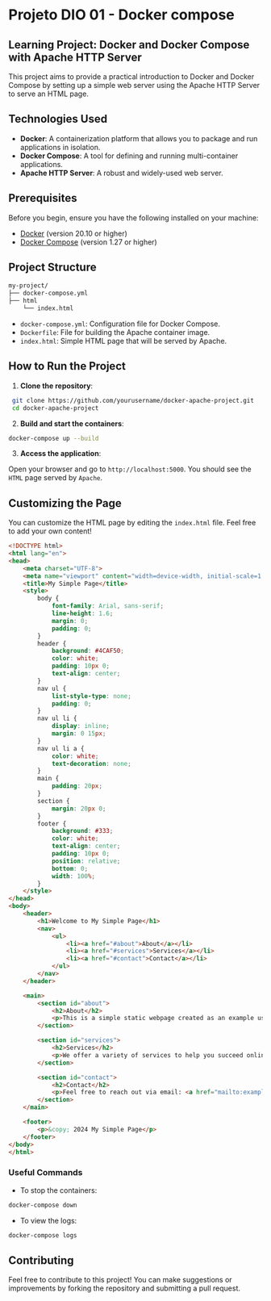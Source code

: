 # Projeto DIO 01 - Docker compose
## Learning Project: Docker and Docker Compose with Apache HTTP Server

This project aims to provide a practical introduction to Docker and Docker Compose by setting up a simple web server using the Apache HTTP Server to serve an HTML page.

## Technologies Used

- **Docker**: A containerization platform that allows you to package and run applications in isolation.
- **Docker Compose**: A tool for defining and running multi-container applications.
- **Apache HTTP Server**: A robust and widely-used web server.

## Prerequisites

Before you begin, ensure you have the following installed on your machine:

- [Docker](https://www.docker.com/get-started) (version 20.10 or higher)
- [Docker Compose](https://docs.docker.com/compose/install/) (version 1.27 or higher)

## Project Structure

```bash
my-project/
├── docker-compose.yml
├── html
    └── index.html
```

- `docker-compose.yml`: Configuration file for Docker Compose.
- `Dockerfile`: File for building the Apache container image.
- `index.html`: Simple HTML page that will be served by Apache.

## How to Run the Project

1. **Clone the repository**:

  ```bash
   git clone https://github.com/yourusername/docker-apache-project.git
   cd docker-apache-project
  ```

2. **Build and start the containers**:

```bash
docker-compose up --build
```

3. **Access the application**:

Open your browser and go to `http://localhost:5000`. You should see the `HTML` page served by `Apache`.

## Customizing the Page

You can customize the HTML page by editing the `index.html` file. Feel free to add your own content!

```html
<!DOCTYPE html>
<html lang="en">
<head>
    <meta charset="UTF-8">
    <meta name="viewport" content="width=device-width, initial-scale=1.0">
    <title>My Simple Page</title>
    <style>
        body {
            font-family: Arial, sans-serif;
            line-height: 1.6;
            margin: 0;
            padding: 0;
        }
        header {
            background: #4CAF50;
            color: white;
            padding: 10px 0;
            text-align: center;
        }
        nav ul {
            list-style-type: none;
            padding: 0;
        }
        nav ul li {
            display: inline;
            margin: 0 15px;
        }
        nav ul li a {
            color: white;
            text-decoration: none;
        }
        main {
            padding: 20px;
        }
        section {
            margin: 20px 0;
        }
        footer {
            background: #333;
            color: white;
            text-align: center;
            padding: 10px 0;
            position: relative;
            bottom: 0;
            width: 100%;
        }
    </style>
</head>
<body>
    <header>
        <h1>Welcome to My Simple Page</h1>
        <nav>
            <ul>
                <li><a href="#about">About</a></li>
                <li><a href="#services">Services</a></li>
                <li><a href="#contact">Contact</a></li>
            </ul>
        </nav>
    </header>

    <main>
        <section id="about">
            <h2>About</h2>
            <p>This is a simple static webpage created as an example using HTML.</p>
        </section>

        <section id="services">
            <h2>Services</h2>
            <p>We offer a variety of services to help you succeed online.</p>
        </section>

        <section id="contact">
            <h2>Contact</h2>
            <p>Feel free to reach out via email: <a href="mailto:example@example.com">example@example.com</a>.</p>
        </section>
    </main>

    <footer>
        <p>&copy; 2024 My Simple Page</p>
    </footer>
</body>
</html>

```

### Useful Commands

- To stop the containers:

```bash
docker-compose down
```

- To view the logs:

```bash
docker-compose logs
```

## Contributing

Feel free to contribute to this project! You can make suggestions or improvements by forking the repository and submitting a pull request.
